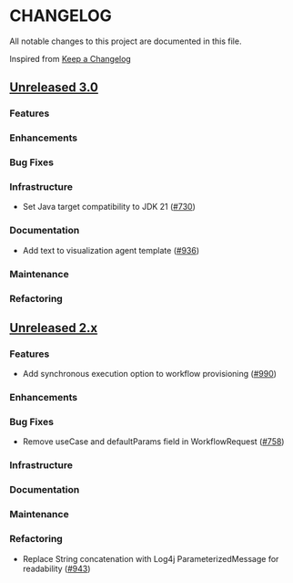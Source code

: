 # CHANGELOG
All notable changes to this project are documented in this file.

Inspired from [Keep a Changelog](https://keepachangelog.com/en/1.1.0/)

## [Unreleased 3.0](https://github.com/opensearch-project/flow-framework/compare/2.x...HEAD)
### Features
### Enhancements
### Bug Fixes
### Infrastructure
- Set Java target compatibility to JDK 21 ([#730](https://github.com/opensearch-project/flow-framework/pull/730))

### Documentation
- Add text to visualization agent template ([#936](https://github.com/opensearch-project/flow-framework/pull/936))

### Maintenance
### Refactoring

## [Unreleased 2.x](https://github.com/opensearch-project/flow-framework/compare/2.18...2.x)
### Features
- Add synchronous execution option to workflow provisioning ([#990](https://github.com/opensearch-project/flow-framework/pull/990))

### Enhancements
### Bug Fixes
- Remove useCase and defaultParams field in WorkflowRequest ([#758](https://github.com/opensearch-project/flow-framework/pull/758))

### Infrastructure
### Documentation
### Maintenance
### Refactoring
- Replace String concatenation with Log4j ParameterizedMessage for readability ([#943](https://github.com/opensearch-project/flow-framework/pull/943))
